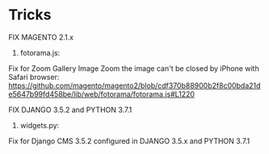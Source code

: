 # Tricks

FIX MAGENTO 2.1.x

1) fotorama.js:

Fix for Zoom Gallery Image Zoom the image can't be closed by iPhone with Safari browser:
https://github.com/magento/magento2/blob/cdf370b88900b2f8c00bda21de5647b99fd458be/lib/web/fotorama/fotorama.js#L1220

FIX DJANGO 3.5.2 and PYTHON 3.7.1

1) widgets.py:

Fix for Django CMS 3.5.2 configured in DJANGO 3.5.x and PYTHON 3.7.1
